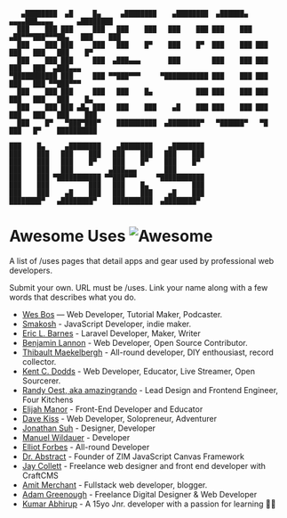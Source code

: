 ```
   ▄████████  ▄█     █▄     ▄████████    ▄████████  ▄██████▄    ▄▄▄▄███▄▄▄▄      ▄████████
  ███    ███ ███     ███   ███    ███   ███    ███ ███    ███ ▄██▀▀▀███▀▀▀██▄   ███    ███
  ███    ███ ███     ███   ███    █▀    ███    █▀  ███    ███ ███   ███   ███   ███    █▀
  ███    ███ ███     ███  ▄███▄▄▄       ███        ███    ███ ███   ███   ███  ▄███▄▄▄
▀███████████ ███     ███ ▀▀███▀▀▀     ▀███████████ ███    ███ ███   ███   ███ ▀▀███▀▀▀
  ███    ███ ███     ███   ███    █▄           ███ ███    ███ ███   ███   ███   ███    █▄
  ███    ███ ███ ▄█▄ ███   ███    ███    ▄█    ███ ███    ███ ███   ███   ███   ███    ███
  ███    █▀   ▀███▀███▀    ██████████  ▄████████▀   ▀██████▀   ▀█   ███   █▀    ██████████

███    █▄     ▄████████    ▄████████    ▄████████
███    ███   ███    ███   ███    ███   ███    ███
███    ███   ███    █▀    ███    █▀    ███    █▀
███    ███   ███         ▄███▄▄▄       ███
███    ███ ▀███████████ ▀▀███▀▀▀     ▀███████████
███    ███          ███   ███    █▄           ███
███    ███    ▄█    ███   ███    ███    ▄█    ███
████████▀   ▄████████▀    ██████████  ▄████████▀

```

# Awesome Uses ![Awesome][awesome-badge]

A list of /uses pages that detail apps and gear used by professional web developers.

Submit your own. URL must be /uses. Link your name along with a few words that describes what you do.

* [Wes Bos](https://wesbos.com/uses) — Web Developer, Tutorial Maker, Podcaster.
* [Smakosh](https://smakosh.com/the-tech-tools-I-use) - JavaScript Developer, indie maker.
* [Eric L. Barnes](https://ericlbarnes.com/uses/) - Laravel Developer, Maker, Writer
* [Benjamin Lannon](https://lannonbr.com/uses/) - Web Developer, Open Source Contributor.
* [Thibault Maekelbergh](https://thibmaek.com/uses) - All-round developer, DIY enthousiast, record collector.
* [Kent C. Dodds](https://kentcdodds.com/uses) - Web Developer, Educator, Live Streamer, Open Sourcerer.
* [Randy Oest, aka amazingrando](https://randyoest.com/uses/) - Lead Design and Frontend Engineer, Four Kitchens
* [Elijah Manor](https://elijahmanor.com/uses) - Front-End Developer and Educator
* [Dave Kiss](https://davekiss.com/uses) - Web Developer, Solopreneur, Adventurer
* [Jonathan Suh](https://jonsuh.com/uses) - Designer, Developer
* [Manuel Wildauer](https://wildauer.io/uses) - Developer
* [Elliot Forbes](https://tutorialedge.net/uses/) - All-round Developer
* [Dr. Abstract](https://zimjs.com/uses/) - Founder of ZIM JavaScript Canvas Framework
* [Jay Collett](https://www.jaycollett.co/uses/) - Freelance web designer and front end developer with CraftCMS
* [Amit Merchant](https://www.amitmerchant.com/uses/) - Fullstack web developer, blogger. 
* [Adam Greenough](https://adamgreenough.me/uses/) - Freelance Digital Designer & Web Developer
* [Kumar Abhirup](https://kumar.now.sh/uses) - A 15yo Jnr. developer with a passion for learning 👋🏻

[awesome-badge]: https://cdn.rawgit.com/sindresorhus/awesome/d7305f38d29fed78fa85652e3a63e154dd8e8829/media/badge.svg
